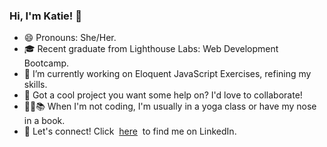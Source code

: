 ### Hi, I'm Katie! 👋

- 😄 Pronouns: She/Her.
- 🎓 Recent graduate from Lighthouse Labs: Web Development Bootcamp.
- 🌱 I’m currently working on Eloquent JavaScript Exercises, refining my skills. 
- :handshake: Got a cool project you want some help on? I'd love to collaborate!
- :lotus_position_woman::books: When I'm not coding, I'm usually in a yoga class or have my nose in a book.
- 🔗 Let's connect! Click &nbsp;[here](https://www.linkedin.com/in/KatieHerda/)&nbsp; to find me on LinkedIn.
